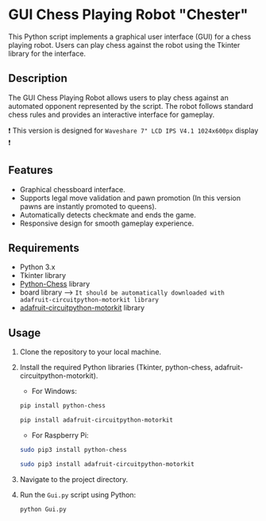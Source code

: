 # GUI Chess Playing Robot "Chester"

This Python script implements a graphical user interface (GUI) for a chess playing robot. Users can play chess against the robot using the Tkinter library for the interface.

## Description

The GUI Chess Playing Robot allows users to play chess against an automated opponent represented by the script. The robot follows standard chess rules and provides an interactive interface for gameplay.

:exclamation: This version is designed for `Waveshare 7" LCD IPS V4.1 1024x600px` display :exclamation:

## Features

- Graphical chessboard interface.
- Supports legal move validation and pawn promotion (In this version pawns are instantly promoted to queens).
- Automatically detects checkmate and ends the game.
- Responsive design for smooth gameplay experience.

## Requirements

- Python 3.x
- Tkinter library
- [Python-Chess](https://python-chess.readthedocs.io/en/latest/ "https://python-chess.readthedocs.io/en/latest/") library
- board library --> `It should be automatically downloaded with adafruit-circuitpython-motorkit library`
- [adafruit-circuitpython-motorkit](https://docs.circuitpython.org/projects/motorkit/en/latest/ "https://docs.circuitpython.org/projects/motorkit/en/latest/") library

## Usage

1. Clone the repository to your local machine.
2. Install the required Python libraries (Tkinter, python-chess, adafruit-circuitpython-motorkit).

   - For Windows:

   ```bash
   pip install python-chess
   ```
   ```bash
   pip install adafruit-circuitpython-motorkit
   ```

   - For Raspberry Pi:
     
   ```bash
   sudo pip3 install python-chess
   ```
   ```bash
   sudo pip3 install adafruit-circuitpython-motorkit
   ```

4. Navigate to the project directory.
5. Run the `Gui.py` script using Python:
   ```bash
   python Gui.py
